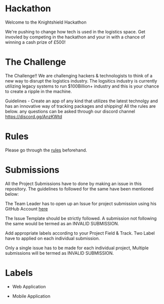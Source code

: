 # Hackathon
Welcome to the Knightshield Hackathon

We're pushing to change how tech is used in the logistics space.
Get invovled by competing in the hackathon and your in with a chance of winning a cash prize of £500!

# The Challenge

The Challenge!! We are challenging hackers & technologists to think of a new way to disrupt the logistics industry. The logsitics industry is currently utilizing legacy systems to run $100Billion+ industry and this is your chance to create a ripple in the machine.

Guidelines - Create an app of any kind that utilizes the latest technolgy and has an innovative way of tracking packages and shipping! All the rules are below. 
any questions can be asked through our discord channel https://discord.gg/AnzKWtd


# Rules

Please go through the [rules](rules.md) beforehand.

# Submissions 

All the Project Submissions have to done by making an issue in this repository. The guidelines to followed for the same have been mentioned below:

The Team Leader has to open up an Issue for project submission using his GitHub Account [here](https://github.com/KnightshieldService/Hackathon/issues/new?assignees=&labels=&template=hackathon-issue-template.md&title=)

The Issue Template should be strictly followed. A submission not following the same would be termed as an INVALID SUBMISSION.

Add appropriate labels according to your Project Field & Track. Two Label have to applied on each individual submission.

Only a single issue has to be made for each individual project, Multiple submissions will be termed as INVALID SUBMISSION.


# Labels 

- Web Application

- Mobile Application
